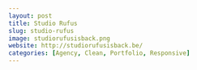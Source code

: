 ```yaml
---
layout: post
title: Studio Rufus
slug: studio-rufus
image: studiorufusisback.png
website: http://studiorufusisback.be/
categories: [Agency, Clean, Portfolio, Responsive]
---
```

